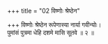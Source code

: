 +++
title = "02 विष्णोः श्रेष्ठेन"

+++
विष्णोः श्रेष्ठेन रूपेणास्या नार्या गवीन्योः।  
पुमांसं पुत्रमा धेहि दशमे मासि सूतवे ॥ २ ॥